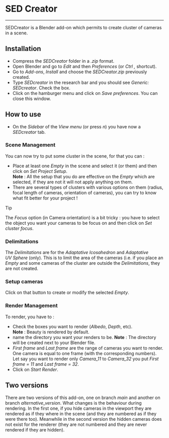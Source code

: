 # SED Creator
***
SEDCreator is a Blender add-on which permits to create cluster of cameras in a scene.

## Installation

+ Compress the _SEDCreator_  folder in a _.zip_ format.
+ Open Blender and go to _Edit_ and then _Preferences_ (or _Ctrl ,_ shortcut).
+ Go to _Add-ons_, _Install_ and choose the _SEDCreator.zip_ previously created.
+ Type _SEDcreator_ in the research bar and you should see _Generic: SEDcreator_. Check the box.
+ Click on the hamburger menu and click on _Save preferences_. You can close this window.

## How to use

- On the _Sidebar_ of the _View menu_ (or press _n_) you have now a _SEDcreator_ tab.

### Scene Management
You can now try to put some cluster in the scene, for that you can : 
- Place at least one _Empty_ in the scene and select it (or them) and then click on _Set Project Setup_.  
**Note** : All the setup that you do are effective on the _Empty_ which are selected, if they are not it will not apply anything on them. 
- There are several types of clusters with various options on them (radius, focal length of cameras, orientation of cameras), you can try to know what fit better for your project !
>[!TIP]
> The _Focus_ option (in Camera orientation) is a bit tricky : you have to select the object you want your cameras to be focus on and then click on _Set cluster focus_.

### Delimitations
The _Delimitations_ are for the _Adaptative Icosahedron_ and _Adaptative UV Sphere_ (only). This is to limit the area of the cameras (i.e. if you place an _Empty_ and some cameras of the cluster are outside the _Delimitations_, they are not created.

### Setup cameras
Click on that button to create or modify the selected _Empty_.

### Render Management
To render, you have to :  
- Check the boxes you want to render (_Albedo_, _Depth_, etc).  
**Note** : Beauty is rendered by default.
- name the directory you want your renders to be.
**Note** : The directory will be created next to your Blender file.
- _First frame_ and _Last frame_ are the range of cameras you want to render. One camera is equal to one frame (with the corresponding numbers). Let say you want to render only _Camera_11_ to _Camera_32_ you put _First frame = 11_ and _Last frame = 32_.  
- Click on _Start Render_.

## Two versions
There are two versions of this add-on, one on branch _main_ and another on branch _alternative_version_. What changes is the behaviour during rendering. In the first one, if you hide cameras in the viewport they are rendered as if they where in the scene (and they are numbered as if they were there too). Meanwhile in the second version the hidden cameras does not exist for the renderer (they are not numbered and they are never rendered if they are hidden). 
